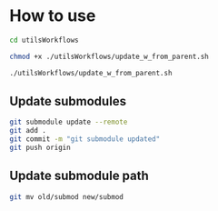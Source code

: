 # How to use

```bash
cd utilsWorkflows
```

```bash
chmod +x ./utilsWorkflows/update_w_from_parent.sh
```

<!-- ./utilsWorkflows/rename_file.sh  && ./utilsWorkflows/rename_file.sh -->

```bash
./utilsWorkflows/update_w_from_parent.sh
```

## Update submodules

```bash
git submodule update --remote
git add .
git commit -m "git submodule updated"
git push origin
```

## Update submodule path

```bash
git mv old/submod new/submod
```